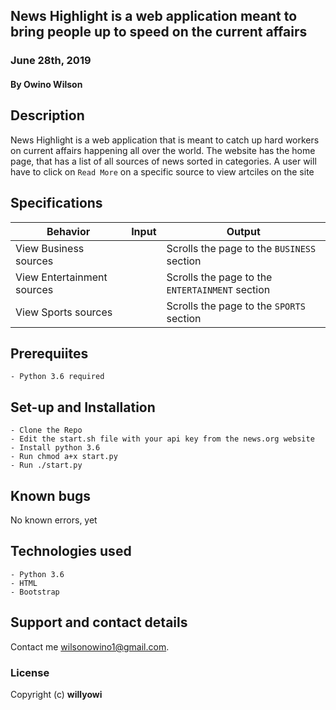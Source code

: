 ## News Highlight is a web application meant to bring people up to speed on the current affairs
### June 28th, 2019
#### By Owino Wilson

## Description
News Highlight is a web application that is meant to catch up hard workers on current affairs happening all over the world.
The website has the home page, that has a list of all sources of news sorted in categories.
A user will have to click on `Read More` on a specific source to view artciles on the site


## Specifications
| Behavior            | Input                         | Output                        |
| ------------------- | ----------------------------- | ----------------------------- |
| View Business sources |   | Scrolls the page to the `BUSINESS` section |
| View Entertainment sources |  | Scrolls the page to the `ENTERTAINMENT` section |
| View Sports sources |  | Scrolls the page to the `SPORTS` section |

## Prerequiites
    - Python 3.6 required

## Set-up and Installation
    - Clone the Repo
    - Edit the start.sh file with your api key from the news.org website
    - Install python 3.6
    - Run chmod a+x start.py
    - Run ./start.py

## Known bugs
No known errors, yet

## Technologies used
    - Python 3.6
    - HTML
    - Bootstrap

## Support and contact details
Contact me wilsonowino1@gmail.com.

### License
Copyright (c) **willyowi**
